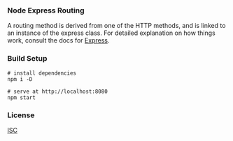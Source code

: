 ### Node Express Routing
A routing method is derived from one of the HTTP methods, and is linked to an instance of the express class. For detailed explanation on how things work, consult the docs for [Express](https://expressjs.com/fr/guide/routing.html). 

### Build Setup
```shell
# install dependencies
npm i -D

# serve at http://localhost:8080
npm start
```

### License
[ISC](https://github.com/adrienloup/node-express-routing/blob/master/LICENSE.md)
